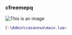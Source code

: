 ### cfreemepq
![This is an image](https://cdn.discordapp.com/attachments/755957691381186560/948708519622885476/1644620817157.gif)


```lua
C:\Admin\casanova\main.lua>
```
